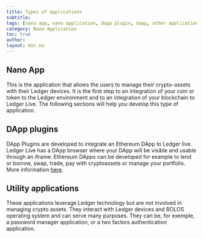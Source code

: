 ```yaml
---
title: Types of applications
subtitle:
tags: [nano app, nano application, dapp plugin, dapp, other applications, applications, apps]
category: Nano Application
toc: true
author:
layout: doc_na
---
```




## Nano App
This is the application that allows the users to manage their crypto-assets with their Ledger devices. It is the first step to an integration of your coin or token to the Ledger environment and to an integration of your blockchain to Ledger Live.
The following sections will help you develop this type of application.

## DApp plugins
DApp Plugins are developed to integrate an Ethereum DApp to Ledger live. Ledger Live has a DApp browser where your DApp will be visible and usable through an iframe. Ethereum DApps can be developed for example to lend or borrow, swap, trade, pay with cryptoassets or manage your portfolio.
More information [here](../../dapp/introduction).

## Utility applications
These applications leverage Ledger technology but are not involved in managing crypto assets. They interact with Ledger devices and BOLOS operating system and can serve many purposes. They can be, for exemple, a password manager application, or a two factors authentication application.
